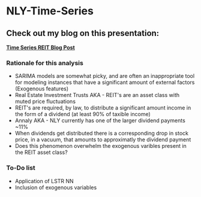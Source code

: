 # NLY-Time-Series
## Check out my blog on this presentation:
**[Time Series REIT Blog Post](https://wordpress.com/block-editor/post/wzog99data.science.blog/85)**

### Rationale for this analysis
- SARIMA models are somewhat picky, and are often an inappropriate tool for modeling instances that have a significant amount of external factors (Exogenous features)
- Real Estate Investment Trusts AKA - REIT's are an asset class with muted price fluctuations
- REIT's are required, by law, to distribute a significant amount income in the form of a dividend (at least 90% of taxible income)
- Annaly AKA - NLY currently has one of the larger dividend payments ~11%
- When dividends get distributed there is a corresponding drop in stock price, in a vacuum, that amounts to approximatly the dividend payment
- Does this phenomenon overwhelm the exogenous varibles present in the REIT asset class?


### To-Do list
- Application of LSTR NN
- Inclusion of exogenous variables

